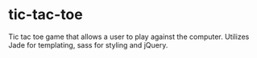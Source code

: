 # tic-tac-toe
Tic tac toe game that allows a user to play against the computer.  Utilizes Jade for templating, sass for styling and jQuery.
